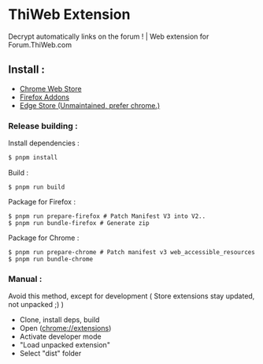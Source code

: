 # ThiWeb Extension
Decrypt automatically links on the forum ! | Web extension for Forum.ThiWeb.com

## Install : 
- [Chrome Web Store](https://chrome.google.com/webstore/detail/thiweb-auto-decrypt/noadaplbhpacekfmbhojlbldckniffce?hl=fr)
- [Firefox Addons](https://addons.mozilla.org/fr/firefox/addon/thiweb-cryptdecrypt/)
- [Edge Store (Unmaintained, prefer chrome.)](https://microsoftedge.microsoft.com/addons/detail/jgcopilbhgndmjfbckfbfehjpeapcaed)

### Release building :

Install dependencies :
```sh
$ pnpm install
```

Build :
```
$ pnpm run build
```

Package for Firefox :
```
$ pnpm run prepare-firefox # Patch Manifest V3 into V2..
$ pnpm run bundle-firefox # Generate zip
```

Package for Chrome :
```
$ pnpm run prepare-chrome # Patch manifest v3 web_accessible_resources
$ pnpm run bundle-chrome
```

### Manual :

Avoid this method, except for development ( Store extensions stay updated, not unpacked ;) )

- Clone, install deps, build
- Open ([chrome://extensions](chrome://extensions))
- Activate developer mode
- "Load unpacked extension" 
- Select "dist" folder
